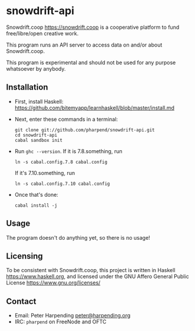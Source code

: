 snowdrift-api
=============

Snowdrift.coop <https://snowdrift.coop> is a cooperative platform to
fund free/libre/open creative work.

This program runs an API server to access data on and/or about
Snowdrift.coop.

This program is experimental and should not be used for any purpose
whatsoever by anybody.

Installation
------------

*   First, install Haskell:
    <https://github.com/bitemyapp/learnhaskell/blob/master/install.md>

*   Next, enter these commands in a terminal:

        git clone git://github.com/pharpend/snowdrift-api.git
        cd snowdrift-api
        cabal sandbox init

*   Run `ghc --version`. If it is 7.8.something, run

        ln -s cabal.config.7.8 cabal.config

    If it's 7.10.something, run

        ln -s cabal.config.7.10 cabal.config

*   Once that's done:

        cabal install -j

Usage
-----

The program doesn't do anything yet, so there is no usage!

Licensing
---------

To be consistent with Snowdrift.coop, this project is written in Haskell
<https://www.haskell.org>, and licensed under the GNU Affero General
Public License <https://www.gnu.org/licenses/>

Contact
-------

* Email: Peter Harpending <peter@harpending.org>
* IRC: `pharpend` on FreeNode and OFTC
